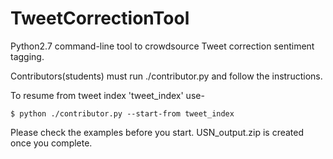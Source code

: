 # TweetCorrectionTool

Python2.7 command-line tool to crowdsource Tweet correction sentiment tagging.

Contributors(students) must run ./contributor.py and follow the instructions.

To resume from tweet index 'tweet_index' use-
```shell
$ python ./contributor.py --start-from tweet_index
```

Please check the examples before you start. USN_output.zip is created once you complete.
